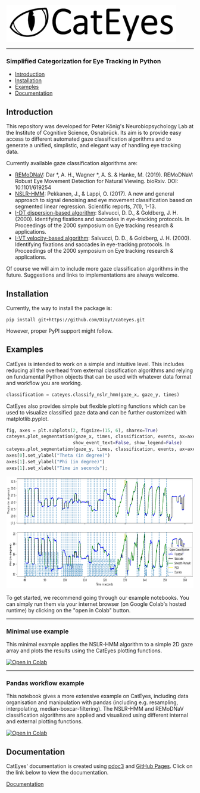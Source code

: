 <img src="/docs/files/imgs/cateye_header.png" alt="CatEyes logo" height="100"/>

___
### Simplified Categorization for Eye Tracking in Python

- [Introduction](#introduction)
- [Installation](#installation)
- [Examples](#examples)
- [Documentation](#documentation)


## Introduction

This repository was developed for Peter König's Neurobiopsychology Lab at the Institute of Cognitive Science, Osnabrück. Its aim is to provide easy access to different automated gaze classification algorithms and to generate a unified, simplistic, and elegant way of handling eye tracking data.

Currently available gaze classification algorithms are:
- [REMoDNaV](https://digyt.github.io/cateyes/cateyes/classification.html#cateyes.classification.classify_remodnav): Dar *, A. H., Wagner *, A. S. & Hanke, M. (2019). REMoDNaV: Robust Eye Movement Detection for Natural Viewing. bioRxiv. DOI: 10.1101/619254
- [NSLR-HMM](https://digyt.github.io/cateyes/cateyes/classification.html#cateyes.classification.classify_nslr_hmm): Pekkanen, J., & Lappi, O. (2017). A new and general approach to signal denoising and eye movement classification based on segmented linear regression. Scientific reports, 7(1), 1-13.
- [I-DT dispersion-based algorithm](https://digyt.github.io/cateyes/cateyes/classification.html#cateyes.classification.classify_dispersion): Salvucci, D. D., & Goldberg, J. H. (2000). Identifying fixations and saccades in eye-tracking protocols. In Proceedings of the 2000 symposium on Eye tracking research & applications.
- [I-VT velocity-based algorithm](https://digyt.github.io/cateyes/cateyes/classification.html#cateyes.classification.classify_velocity): Salvucci, D. D., & Goldberg, J. H. (2000). Identifying fixations and saccades in eye-tracking protocols. In Proceedings of the 2000 symposium on Eye tracking research & applications.

Of course we will aim to include more gaze classification algorithms in the future. Suggestions and links to implementations are always welcome.


## Installation

Currently, the way to install the package is:
```
pip install git+https://github.com/DiGyt/cateyes.git
```
However, proper PyPI support might follow.


## Examples

CatEyes is intended to work on a simple and intuitive level. This includes reducing all the overhead from external classification algorithms and relying on fundamental Python objects that can be used with whatever data format and workflow you are working.
```python
classification = cateyes.classify_nslr_hmm(gaze_x, gaze_y, times)
```

CatEyes also provides simple but flexible plotting functions which can be used to visualize classified gaze data and can be further customized with matplotlib.pyplot.
```python
fig, axes = plt.subplots(2, figsize=(15, 6), sharex=True)
cateyes.plot_segmentation(gaze_x, times, classification, events, ax=axes[0],
                         show_event_text=False, show_legend=False)
cateyes.plot_segmentation(gaze_y, times, classification, events, ax=axes[1])
axes[0].set_ylabel("Theta (in degree)")
axes[1].set_ylabel("Phi (in degree)")
axes[1].set_xlabel("Time in seconds");
```
<img src="/docs/files/plots/plot_segmentation.png" alt="CatEyes segmentation plot" height="300"/>

To get started, we recommend going through our example notebooks. You can simply run them via your internet browser (on Google Colab's hosted runtime) by clicking on the "open in Colab" button.

___

### Minimal use example
This minimal example applies the NSLR-HMM algorithm to a simple 2D gaze array and plots the results using the CatEyes plotting functions.

[![Open in Colab](https://colab.research.google.com/assets/colab-badge.svg)](https://colab.research.google.com/github/DiGyt/cateyes/blob/main/example_minimal_use.ipynb)

___

### Pandas workflow example
This notebook gives a more extensive example on CatEyes, including data organisation and manipulation with pandas (including e.g. resampling, interpolating, median-boxcar-filtering). The NSLR-HMM and REMoDNaV classification algorithms are applied and visualized using different internal and external plotting functions.

[![Open in Colab](https://colab.research.google.com/assets/colab-badge.svg)](https://colab.research.google.com/github/DiGyt/cateyes/blob/main/example_pandas_workflow.ipynb)


## Documentation

CatEyes' documentation is created using [pdoc3](https://pdoc3.github.io/pdoc/) and [GitHub Pages](https://pages.github.com/). Click on the link below to view the documentation.

[Documentation](https://digyt.github.io/cateyes/)

<!-- 
Note for myself: build the documentation with:
cd cateye_head_dir
pdoc3 --html --output-dir docs cateyes -f -c sort_identifiers=False

Second Note: Deploy on PyPI like:
git clone https://github.com/DiGyt/cateyes.git
pip install cateyes/.
rm -rf dist
python cateyes/setup.py sdist
python cateyes/setup.py bdist_wheel
pip install twine
twine check dist/*
twine upload dist/*
-->
